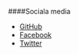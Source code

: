 ####Sociala media

* [GitHub](https://github.com/eliyetres)
* [Facebook](https://facebook.com)
* [Twitter](https://twitter.com/veryshortstory)
